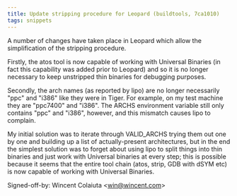 ```yaml
---
title: Update stripping procedure for Leopard (buildtools, 7ca1010)
tags: snippets
---
```


A number of changes have taken place in Leopard which allow the simplification of the stripping procedure.

Firstly, the atos tool is now capable of working with Universal Binaries (in fact this capability was added prior to Leopard) and so it is no longer necessary to keep unstripped thin binaries for debugging purposes.

Secondly, the arch names (as reported by lipo) are no longer necessarily "ppc" and "i386" like they were in Tiger. For example, on my test machine they are "ppc7400" and "i386". The ARCHS environment variable still only contains "ppc" and "i386", however, and this mismatch causes lipo to complain.

My initial solution was to iterate through VALID\_ARCHS trying them out one by one and building up a list of actually-present architectures, but in the end the simplest solution was to forget about using lipo to split things into thin binaries and just work with Universal binaries at every step; this is possible because it seems that the entire tool chain (atos, strip, GDB with dSYM etc) is now capable of working with Universal Binaries.

Signed-off-by: Wincent Colaiuta &lt;win@wincent.com&gt;
